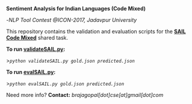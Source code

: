 **Sentiment Analysis for Indian Languages (Code Mixed)**

   -_NLP Tool Contest @ICON-2017, Jadavpur University_



This repository contains the validation and evaluation scripts for the **[SAIL Code Mixed](https://brajagopalcse.github.io/SAIL_CodeMixed-ICON-2017/)** shared task. 



**To run [validateSAIL.py](./validateSAIL.py):**

\>_```python validateSAIL.py gold.json predicted.json```_



**To run [evalSAIL.py](./evalSAIL.py):**

\>_```python evalSAIL.py gold.json predicted.json```_



Need more info?
**Contact:** _brajagopal[dot]cse[at]gmail[dot]com_
